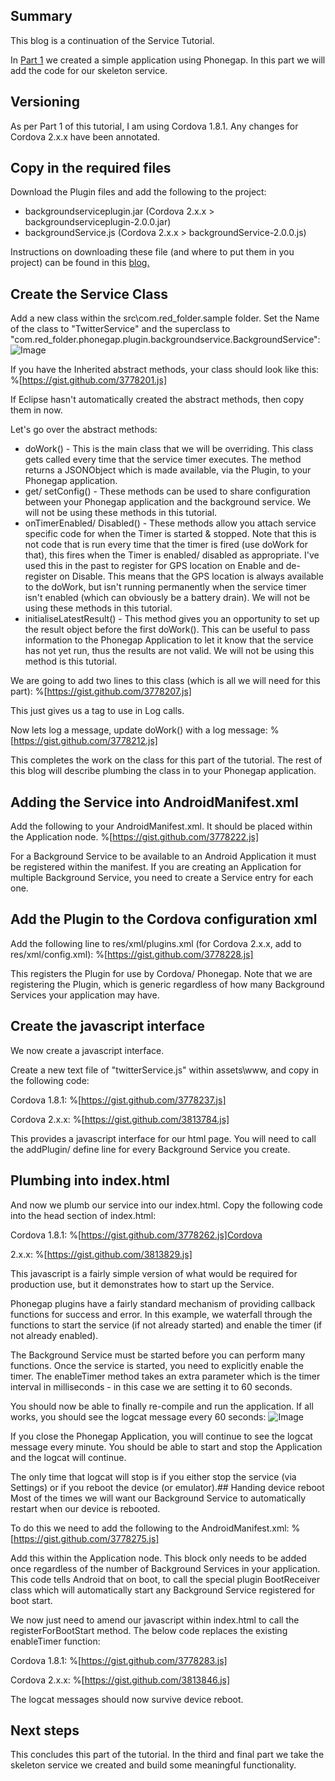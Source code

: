 ## Summary
This blog is a continuation of the Service Tutorial.

In [Part 1](http://red-folder.blogspot.com/2012/09/phonegap-service-tutorial-part-1.html) we created a simple application using Phonegap.  In this part we will add the code for our skeleton service.

## Versioning
As per Part 1 of this tutorial, I am using Cordova 1.8.1.  Any changes for Cordova 2.x.x have been annotated.

## Copy in the required files
Download the Plugin files and add the following to the project:

* backgroundserviceplugin.jar (Cordova 2.x.x > backgroundserviceplugin-2.0.0.jar)
* backgroundService.js (Cordova 2.x.x > backgroundService-2.0.0.js)

Instructions on downloading these file (and where to put them in you project) can be found in this [blog.](http://red-folder.blogspot.com/2012/09/phonegap-android-background-service.html)

## Create the Service Class
Add a new class within the src\com.red_folder.sample folder.  Set the Name of the class to "TwitterService" and the superclass to "com.red_folder.phonegap.plugin.backgroundservice.BackgroundService":
![Image](/media/blog/phonegap-service-tutorial-part-2/Image1.png)

If you have the Inherited abstract methods, your class should look like this:
%[https://gist.github.com/3778201.js] 

If Eclipse hasn't automatically created the abstract methods, then copy them in now.  

Let's go over the abstract methods:

* doWork() - This is the main class that we will be overriding.  This class gets called every time that the service timer executes.  The method returns a JSONObject which is made available, via the Plugin, to your Phonegap application.
* get/ setConfig() - These methods can be used to share configuration between your Phonegap application and the background service.  We will not be using these methods in this tutorial.
* onTimerEnabled/ Disabled() - These methods allow you attach service specific code for when the Timer is started &amp; stopped.  Note that this is not code that is run every time that the timer is fired (use doWork for that), this fires when the Timer is enabled/ disabled as appropriate.  I've used this in the past to register for GPS location on Enable and de-register on Disable.  This means that the GPS location is always available to the doWork, but isn't running permanently when the service timer isn't enabled (which can obviously be a battery drain).  We will not be using these methods in this tutorial.
* initialiseLatestResult() - This method gives you an opportunity to set up the result object before the first doWork().  This can be useful to pass information to the Phonegap Application to let it know that the service has not yet run, thus the results are not valid.  We will not be using this method is this tutorial.

We are going to add two lines to this class (which is all we will need for this part):
%[https://gist.github.com/3778207.js] 

This just gives us a tag to use in Log calls.

Now lets log a message, update doWork() with a log message:
%[https://gist.github.com/3778212.js] 

This completes the work on the class for this part of the tutorial.  The rest of this blog will describe plumbing the class in to your Phonegap application.

## Adding the Service into AndroidManifest.xml
Add the following to your AndroidManifest.xml.  It should be placed within the Application node.
%[https://gist.github.com/3778222.js] 

For a Background Service to be available to an Android Application it must be registered within the manifest.  If you are creating an Application for multiple Background Service, you need to create a Service entry for each one.

## Add the Plugin to the Cordova configuration xml
Add the following line to res/xml/plugins.xml (for Cordova 2.x.x, add to res/xml/config.xml):
%[https://gist.github.com/3778228.js] 

This registers the Plugin for use by Cordova/ Phonegap.  Note that we are registering the Plugin, which is generic regardless of how many Background Services your application may have.

## Create the javascript interface
We now create a javascript interface.

Create a new text file of "twitterService.js" within assets\www, and copy in the following code:

Cordova 1.8.1: 
%[https://gist.github.com/3778237.js] 

Cordova 2.x.x:
%[https://gist.github.com/3813784.js]  

This provides a javascript interface for our html page.  You will need to call the addPlugin/ define line for every Background Service you create. 

## Plumbing into index.html
And now we plumb our service into our index.html.  Copy the following code into the head section of index.html:

Cordova 1.8.1: 
%[https://gist.github.com/3778262.js]Cordova 

2.x.x: %[https://gist.github.com/3813829.js]

This javascript is a fairly simple version of what would be required for production use, but it demonstrates how to start up the Service.

Phonegap plugins have a fairly standard mechanism of providing callback functions for success and error.  In this example, we waterfall through the functions to start the service (if not already started) and enable the timer (if not already enabled).

The Background Service must be started before you can perform many functions.  Once the service is started, you need to explicitly enable the timer.  The enableTimer method takes an extra parameter which is the timer interval in milliseconds - in this case we are setting it to 60 seconds.

You should now be able to finally re-compile and run the application.  If all works, you should see the logcat message every 60 seconds:
![Image](/media/blog/phonegap-service-tutorial-part-2/Image2.png)

If you close the Phonegap Application, you will continue to see the logcat message every minute.  You should be able to start and stop the Application and the logcat will continue.

The only time that logcat will stop is if you either stop the service (via Settings) or if you reboot the device (or emulator).## Handing device reboot
Most of the times we will want our Background Service to automatically restart when our device is rebooted.

To do this we need to add the following to the AndroidManifest.xml:
%[https://gist.github.com/3778275.js]

Add this within the Application node.  This block only needs to be added once regardless of the number of Background Services in your application.  This code tells Android that on boot, to call the special plugin BootReceiver class which will automatically start any Background Service registered for boot start.

We now just need to amend our javascript within index.html to call the registerForBootStart method.  The below code replaces the existing enableTimer function:

Cordova 1.8.1: 
%[https://gist.github.com/3778283.js]

Cordova 2.x.x: 
%[https://gist.github.com/3813846.js]

The logcat messages should now survive device reboot. 

## Next steps 
This concludes this part of the tutorial.  In the third and final part we take the skeleton service we created and build some meaningful functionality. 
